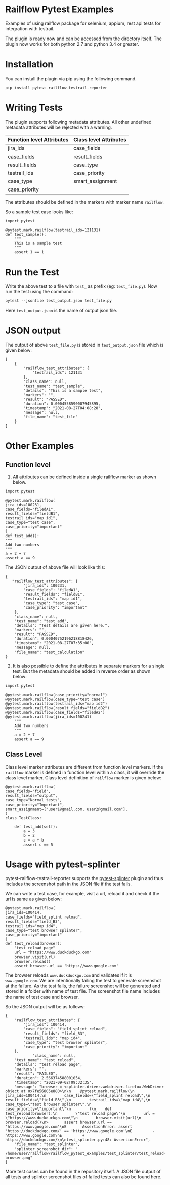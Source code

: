 # Railflow Pytest Examples

Examples of using railflow package for selenium, appium, rest api tests
for integration with testrail.

The plugin is ready now and can be accessed from the directory itself.
The plugin now works for both python 2.7 and python 3.4 or greater.

Installation
============

You can install the plugin via pip using the following command.

    pip install pytest-railflow-testrail-reporter

Writing Tests
=============

The plugin supports following metadata attributes. All other undefined
metadata attributes will be rejected with a warning.

  Function level Attributes | Class level Attributes
  --------------------------|-----------------------
  jira\_ids | case\_fields
  case\_fields | result\_fields
  result\_fields | case\_type
  testrail\_ids | case\_priority
  case\_type | smart\_assignment
  case\_priority | 

The attributes should be defined in the markers with marker name
`railflow`.

So a sample test case looks like:

    import pytest

    @pytest.mark.railflow(testrail_ids=121131)
    def test_sample():
        """
        This is a sample test
        """
        assert 1 == 1

Run the Test
============

Write the above test to a file with `test_` as prefix (eg:
`test_file.py`). Now run the test using the command:

    pytest --jsonfile test_output.json test_file.py

Here `test_output.json` is the name of output json file.

JSON output
===========

The output of above `test_file.py` is stored in `test_output.json` file which is given below:



    [
        {
            "railflow_test_attributes": {
                "testrail_ids": 121131
            },
            "class_name": null,
            "test_name": "test_sample",
            "details": "This is a sample test",
            "markers": "",
            "result": "PASSED",
            "duration": 0.0004558590007945895,
            "timestamp": "2021-08-27T04:08:28",
            "message": null,
            "file_name": "test_file"
        }
    ]


Other Examples
==============

Function level
--------------

1.  All attributes can be defined inside a single railflow marker as
    shown below.

<!-- -->

    import pytest

    @pytest.mark.railflow(
    jira_ids=100231,
    case_fields="filedA1",
    result_fields="fieldB1",
    testrail_ids="map id1",
    case_type="test case",
    case_priority="important"
    )  
    def test_add():
    """
    Add two numbers
    """
    a = 2 + 7
    assert a == 9


The JSON output of above file will look like this:

    {
       "railflow_test_attributes": {
            "jira_ids": 100231,
            "case_fields": "filedA1",
            "result_fields": "fieldB1",
            "testrail_ids": "map id1",
            "case_type": "test case",
            "case_priority": "important"
        },
        "class_name": null,
        "test_name": "test_add",
        "details": "Test details are given here.",
        "markers": "",
        "result": "PASSED",
        "duration": 0.00040752196218818426,
        "timestamp": "2021-08-27T07:35:00",
        "message": null,
        "file_name": "test_calculation"
    }
    
2.  It is also possible to define the attributes in separate markers for
    a single test. But the metadata should be added in reverse order as
    shown below:

<!-- -->

    import pytest

    @pytest.mark.railflow(case_priority="normal")
    @pytest.mark.railflow(case_type="test case")
    @pytest.mark.railflow(testrail_ids="map id2")
    @pytest.mark.railflow(result_fields="fieldB2")
    @pytest.mark.railflow(case_fields="filedA2")
    @pytest.mark.railflow(jira_ids=100241)
        """
        Add two numbers
        """
        a = 2 + 7
        assert a == 9

Class Level
-----------

Class level marker attributes are different from function level markers. If the `railflow` marker is defined in function level within a class, it will override the class level marker. Class level definition of `railflow` marker is given below:

    @pytest.mark.railflow(
    case_fields="field",
    result_fields="output",
    case_type="Normal tests",
    case_priority="Important",
    smart_assignment=["user1@gmail.com, user2@gmail.com"],
    )
    class TestClass:

        def test_add(self):
            a = 3
            b = 2
            c = a + b
            assert c == 5
   
Usage with pytest-splinter
==========================

pytest-railflow-testrail-reporter supports the [pytest-splinter](https://github.com/pytest-dev/pytest-splinter) plugin and thus includes the screenshot path in the JSON file if the test fails.

We can write a test case, for example, visit a url, reload it and check if the url is same as given below:

    @pytest.mark.railflow(
    jira_ids=100414,
    case_fields="field_splint reload",
    result_fields="field_B3",
    testrail_ids="map id4",
    case_type="test browser splinter",
    case_priority="important"
    )
    def test_reload(browser):
        "test reload page"
        url = "https://www.duckduckgo.com"
        browser.visit(url)
        browser.reload()
        assert browser.url == 'https://www.google.com'
        
The browser reloads `www.duckduckgo.com` and validates if it is `www.google.com`. We are intentionally failing the test to generate screenshot at the failure. As the test fails, the failure screenshot will be generated and stored in a folder with name of test file. The screenshot file name includes the name of test case and browser.

So the JSON output will be as follows:

    {
        "railflow_test_attributes": {
            "jira_ids": 100414,
            "case_fields": "field_splint reload",
            "result_fields": "field_B3",
            "testrail_ids": "map id4",
            "case_type": "test browser splinter",
            "case_priority": "important"
        },
                "class_name": null,
        "test_name": "test_reload",
        "details": "test reload page",
        "markers": "",
        "result": "FAILED",
        "duration": 2.566374588001054,
        "timestamp": "2021-09-02T09:32:35",
        "message": "browser = <splinter.driver.webdriver.firefox.WebDriver object at 0x7fe56805e880>\n\n    @pytest.mark.railflow(\n        jira_ids=100414,\n        case_fields=\"field_splint reload\",\n        result_fields=\"field_B3\",\n        testrail_ids=\"map id4\",\n        case_type=\"test browser splinter\",\n        case_priority=\"important\"\n        )\n    def test_reload(browser):\n        \"test reload page\"\n        url = \"https://www.duckduckgo.com\"\n        browser.visit(url)\n        browser.reload()\n>       assert browser.url == 'https://www.google.com'\nE       AssertionError: assert 'https://duckduckgo.com/' == 'https://www.google.com'\nE         - https://www.google.com\nE         + https://duckduckgo.com/\n\ntest_splinter.py:48: AssertionError",
        "file_name": "test_splinter",
        "splinter_screenshot_dir": " /home/user/railflow/railflow_pytest_examples/test_splinter/test_reload-browser.png"
    }

More test cases can be found in the repository itself. A JSON file output of all tests and splinter screenshot files of failed tests can also be found here.

